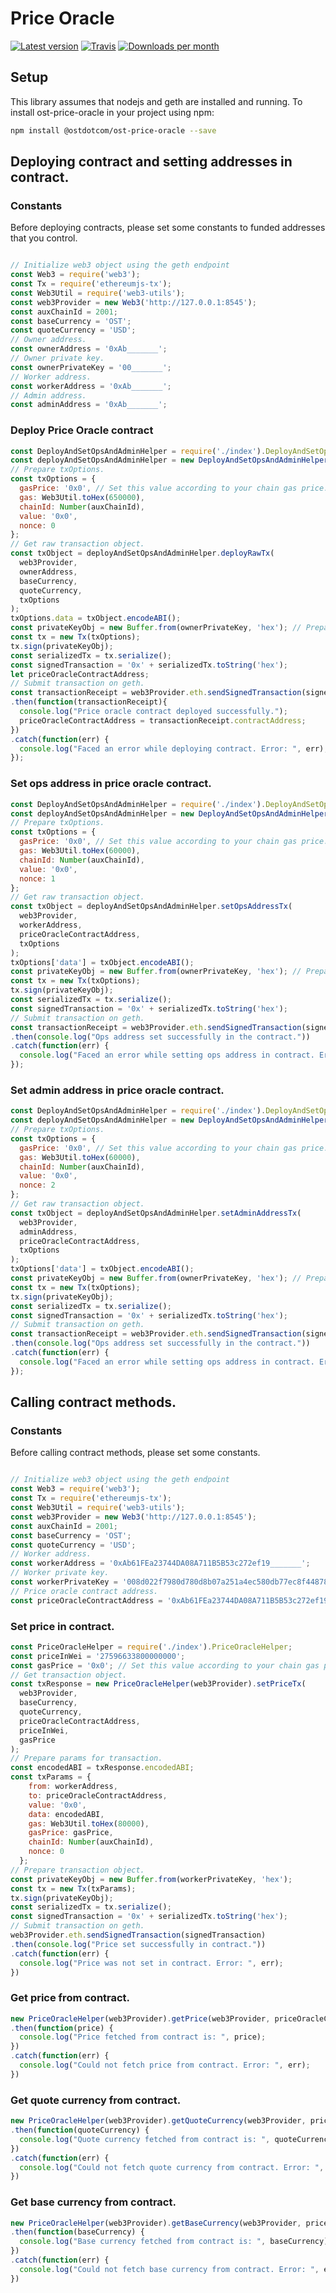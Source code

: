 # Price Oracle

[![Latest version](https://img.shields.io/npm/v/@ostdotcom/ost-price-oracle.svg?maxAge=3600)](https://www.npmjs.com/package/@ostdotcom/ost-price-oracle)
[![Travis](https://img.shields.io/travis/ostdotcom/ost-price-oracle.svg?maxAge=600)](https://travis-ci.org/ostdotcom/ost-price-oracle)
[![Downloads per month](https://img.shields.io/npm/dm/@ostdotcom/ost-price-oracle.svg?maxAge=3600)](https://www.npmjs.com/package/@ostdotcom/ost-price-oracle)

##  Setup
This library assumes that nodejs and geth are installed and running. To install ost-price-oracle in your project using npm:

```bash
npm install @ostdotcom/ost-price-oracle --save
```

## Deploying contract and setting addresses in contract.

### Constants

Before deploying contracts, please set some constants to funded addresses that you control.

```js

// Initialize web3 object using the geth endpoint
const Web3 = require('web3');
const Tx = require('ethereumjs-tx');
const Web3Util = require('web3-utils');
const web3Provider = new Web3('http://127.0.0.1:8545');
const auxChainId = 2001;
const baseCurrency = 'OST';
const quoteCurrency = 'USD';
// Owner address.
const ownerAddress = '0xAb_______';
// Owner private key.
const ownerPrivateKey = '00_______';
// Worker address.
const workerAddress = '0xAb_______';
// Admin address.
const adminAddress = '0xAb_______';

```

### Deploy Price Oracle contract

```js
const DeployAndSetOpsAndAdminHelper = require('./index').DeployAndSetOpsAndAdminHelper;
const deployAndSetOpsAndAdminHelper = new DeployAndSetOpsAndAdminHelper();
// Prepare txOptions.
const txOptions = {
  gasPrice: '0x0', // Set this value according to your chain gas price.
  gas: Web3Util.toHex(650000),
  chainId: Number(auxChainId),
  value: '0x0',
  nonce: 0
};
// Get raw transaction object.
const txObject = deployAndSetOpsAndAdminHelper.deployRawTx(
  web3Provider,
  ownerAddress,
  baseCurrency,
  quoteCurrency,
  txOptions
);
txOptions.data = txObject.encodeABI();
const privateKeyObj = new Buffer.from(ownerPrivateKey, 'hex'); // Prepare transaction object.
const tx = new Tx(txOptions);
tx.sign(privateKeyObj);
const serializedTx = tx.serialize();
const signedTransaction = '0x' + serializedTx.toString('hex');
let priceOracleContractAddress;
// Submit transaction on geth.
const transactionReceipt = web3Provider.eth.sendSignedTransaction(signedTransaction)
.then(function(transactionReceipt){
  console.log("Price oracle contract deployed successfully.");
  priceOracleContractAddress = transactionReceipt.contractAddress;
})
.catch(function(err) {
  console.log("Faced an error while deploying contract. Error: ", err);
});

```

### Set ops address in price oracle contract.

```js
const DeployAndSetOpsAndAdminHelper = require('./index').DeployAndSetOpsAndAdminHelper;
const deployAndSetOpsAndAdminHelper = new DeployAndSetOpsAndAdminHelper();
// Prepare txOptions.
const txOptions = {
  gasPrice: '0x0', // Set this value according to your chain gas price.
  gas: Web3Util.toHex(60000),
  chainId: Number(auxChainId),
  value: '0x0',
  nonce: 1
};
// Get raw transaction object.
const txObject = deployAndSetOpsAndAdminHelper.setOpsAddressTx(
  web3Provider,
  workerAddress,
  priceOracleContractAddress,
  txOptions
);
txOptions['data'] = txObject.encodeABI();
const privateKeyObj = new Buffer.from(ownerPrivateKey, 'hex'); // Prepare transaction object.
const tx = new Tx(txOptions);
tx.sign(privateKeyObj);
const serializedTx = tx.serialize();
const signedTransaction = '0x' + serializedTx.toString('hex');
// Submit transaction on geth.
const transactionReceipt = web3Provider.eth.sendSignedTransaction(signedTransaction)
.then(console.log("Ops address set successfully in the contract."))
.catch(function(err) {
  console.log("Faced an error while setting ops address in contract. Error: ", err);
});

```

### Set admin address in price oracle contract.

```js
const DeployAndSetOpsAndAdminHelper = require('./index').DeployAndSetOpsAndAdminHelper;
const deployAndSetOpsAndAdminHelper = new DeployAndSetOpsAndAdminHelper();
// Prepare txOptions.
const txOptions = {
  gasPrice: '0x0', // Set this value according to your chain gas price.
  gas: Web3Util.toHex(60000),
  chainId: Number(auxChainId),
  value: '0x0',
  nonce: 2
};
// Get raw transaction object.
const txObject = deployAndSetOpsAndAdminHelper.setAdminAddressTx(
  web3Provider,
  adminAddress,
  priceOracleContractAddress,
  txOptions
);
txOptions['data'] = txObject.encodeABI();
const privateKeyObj = new Buffer.from(ownerPrivateKey, 'hex'); // Prepare transaction object.
const tx = new Tx(txOptions);
tx.sign(privateKeyObj);
const serializedTx = tx.serialize();
const signedTransaction = '0x' + serializedTx.toString('hex');
// Submit transaction on geth.
const transactionReceipt = web3Provider.eth.sendSignedTransaction(signedTransaction)
.then(console.log("Ops address set successfully in the contract."))
.catch(function(err) {
  console.log("Faced an error while setting ops address in contract. Error: ", err);
});

```

## Calling contract methods.

### Constants

Before calling contract methods, please set some constants.

```js

// Initialize web3 object using the geth endpoint
const Web3 = require('web3');
const Tx = require('ethereumjs-tx');
const Web3Util = require('web3-utils');
const web3Provider = new Web3('http://127.0.0.1:8545');
const auxChainId = 2001;
const baseCurrency = 'OST';
const quoteCurrency = 'USD';
// Worker address.
const workerAddress = '0xAb61FEa23744DA08A711B5B53c272ef19_______';
// Worker private key.
const workerPrivateKey = '008d022f7980d780d8b07a251a4ec580db77ec8f44878a8ebacb0d8f9_______';
// Price oracle contract address.
const priceOracleContractAddress = '0xAb61FEa23744DA08A711B5B53c272ef19_______';

```

### Set price in contract.

```js
const PriceOracleHelper = require('./index').PriceOracleHelper;
const priceInWei = '27596633800000000';
const gasPrice = '0x0'; // Set this value according to your chain gas price.
// Get transaction object.
const txResponse = new PriceOracleHelper(web3Provider).setPriceTx(
  web3Provider,
  baseCurrency,
  quoteCurrency,
  priceOracleContractAddress,
  priceInWei,
  gasPrice
);
// Prepare params for transaction.
const encodedABI = txResponse.encodedABI;
const txParams = {
    from: workerAddress,
    to: priceOracleContractAddress,
    value: '0x0',
    data: encodedABI,
    gas: Web3Util.toHex(80000),
    gasPrice: gasPrice,
    chainId: Number(auxChainId),
    nonce: 0
  };
// Prepare transaction object.
const privateKeyObj = new Buffer.from(workerPrivateKey, 'hex');
const tx = new Tx(txParams);
tx.sign(privateKeyObj);
const serializedTx = tx.serialize();
const signedTransaction = '0x' + serializedTx.toString('hex');
// Submit transaction on geth.
web3Provider.eth.sendSignedTransaction(signedTransaction)
.then(console.log("Price set successfully in contract."))
.catch(function(err) {
  console.log("Price was not set in contract. Error: ", err);
})
```

### Get price from contract.

```js
new PriceOracleHelper(web3Provider).getPrice(web3Provider, priceOracleContractAddress)
.then(function(price) {
  console.log("Price fetched from contract is: ", price);
})
.catch(function(err) {
  console.log("Could not fetch price from contract. Error: ", err);
})
```

### Get quote currency from contract.

```js
new PriceOracleHelper(web3Provider).getQuoteCurrency(web3Provider, priceOracleContractAddress)
.then(function(quoteCurrency) {
  console.log("Quote currency fetched from contract is: ", quoteCurrency);
})
.catch(function(err) {
  console.log("Could not fetch quote currency from contract. Error: ", err);
})
```

### Get base currency from contract.

```js
new PriceOracleHelper(web3Provider).getBaseCurrency(web3Provider, priceOracleContractAddress)
.then(function(baseCurrency) {
  console.log("Base currency fetched from contract is: ", baseCurrency);
})
.catch(function(err) {
  console.log("Could not fetch base currency from contract. Error: ", err);
})
```
